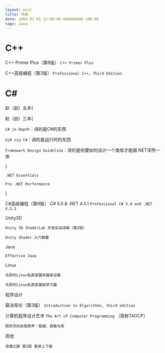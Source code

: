 ```yaml
---
layout: post
title: 书单
date: 2000-01-01 12:00:00.000000000 +08:00
tags: Java
---
```


# C++

C++ Primer Plus（第6版） `C++ Primer Plus`

C++高级编程（第3版） `Professional C++, Third Edition`

# C#

赵（劼）五本{

赵（劼）三本{

`C# in Depth`：讲的是C#的东西

`CLR via C#`：讲的是运行时的东西

`Framework Design Guideline`：讲的是你要如何设计一个类库才能跟.NET浑然一体

}

`.NET Essentials`

`Pro .NET Performance`

}

C#高级编程（第9版） C# 5.0 & .NET 4.5.1 `Professional C# 5.0 and .NET 4.5.1`

Unity3D

`Unity 3D ShaderLab 开发实战详解（第2版）`

`Unity Shader 入门精要`

Java

`Effective Java`

Linux

`鸟哥的Linux私房菜服务器架设篇`

`鸟哥的Linux私房菜基础学习篇`

程序设计

算法导论（第3版） `Introduction to Algorithms, third edition`

计算机程序设计艺术 `The Art of Computer Programming` （简称TAOCP）

`程序员的自我修养：链接、装载与库`

其他

`浪潮之巅 第2版 套装上下册`

